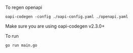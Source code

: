 To regen openapi

```
oapi-codegen -config ./oapi-config.yaml ./openapi.yaml
```

Make sure you are using oapi-codegen v2.3.0+

To run

```
go run main.go
```